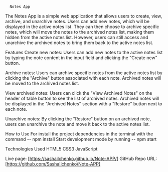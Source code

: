       Notes App
The Notes App is a simple web application that allows users to create, view, archive, and unarchive notes. Users can add new notes, which will be displayed in the active notes list. They can then choose to archive specific notes, which will move the notes to the archived notes list, making them hidden from the active notes list. However, users can still access and unarchive the archived notes to bring them back to the active notes list.

Features
Create new notes: Users can add new notes to the active notes list by typing the note content in the input field and clicking the "Create new" button.

Archive notes: Users can archive specific notes from the active notes list by clicking the "Archive" button associated with each note. Archived notes will be moved to the archived notes list.

View archived notes: Users can click the "View Archived Notes" on the header of table button to see the list of archived notes. Archived notes will be displayed in the "Archived Notes" section with a "Restore" button next to each note.

Unarchive notes: By clicking the "Restore" button on an archived note, users can unarchive the note and move it back to the active notes list.

How to Use
For install the project dependencies in the terminal with the command -- npm install 
Start development mode by running -- npm start

Technologies Used
HTML5
CSS3
JavaScript

Live page: [https://sashailchenko.github.io/Note-APP/]
GitHub Repo URL: [https://github.com/SashaIlchenko/Note-APP]
